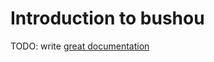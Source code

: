 # Introduction to bushou

TODO: write [great documentation](http://jacobian.org/writing/great-documentation/what-to-write/)
